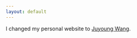 ```yaml
---
layout: default
---
```

<!-- {%- include mathjax.html -%} -->

I changed my personal website to [Juyoung Wang](juyoungwang.netlify.app).

<!-- 
Broadly speaking, my research interests lie in the intersection of Optimization, Statistics (particular emphasis to statistical learning) and Mathematics.

My email address is juyoung [DoT] wang [AT] mail [dOT] utoronto [Dot] ca.

Please feel free to speak me in either English, Spanish and Korean. I grew up in both South Korea and Chile.

Links: <a href="/convexandrobustperson/files/CV_Academia.pdf" target="_blank">[CV]</a>

# Education
*  **Master of Applied Science** (M.A.Sc.) in Industrial Engineering at University of Toronto.
*  **Bachelor in Engineering Sciences** (B.Sc.) in Mathematical and Computational Engineering at Pontificia Universidad Catolica de Chile.

# Publications and preprints
Please, check list of my publications here, generated thanks to BibBase API. To access pdf files of my online available papers, please check: <a href="https://drive.google.com/drive/folders/1ZcmvbBYm0e52GdHs1SxxXktfcWQRFCvY?usp=sharing" target="_blank">[Google Drive]</a>
<script src="https://bibbase.org/show?bib=https%3A%2F%2Fdrive.google.com%2Fuc%3Fexport%3Ddownload%26id%3D1aPvqkrKEyWBibny-mdiCPdJgTQJOy5cb&jsonp=1"></script>

I am currently working on two additional projects where one of them is related to deep learing, while the other one is related to the methodological stochastic optimization and its application. I am hoping to finish them soon.

# Talks
* Multi-stage Stochastic Intensity Modulated Radiation Therapy Planning
	* IFORS 2020, Cancelled due to COVID19, June 2020
	* INFORMS 2020 Annual meeting, Online, November. 2020
* Mixed-integer linear programming models for the paint waste management problem
	* Optimization days 2019, Montreal, QC, May 2019

# Work experiences
* **Scotiabank** (Jul. 2018 - Oct. 2018), Santiago, Chile.
	* **Position**: Data scientist.
	* **Job description**: Worked as a data scientist at Scotiabank, Chile. Hired directly by clients, after working three months as an external consultant.
* **Groupe SII** (Apr. 2018 - Jun. 2018), Santiago, Chile.
	* **Position**: Consultant.
	* **Job description**: Worked as a data science consultant at SII Group, together with digital banking team of Scotiabank, Chile.



 -->
